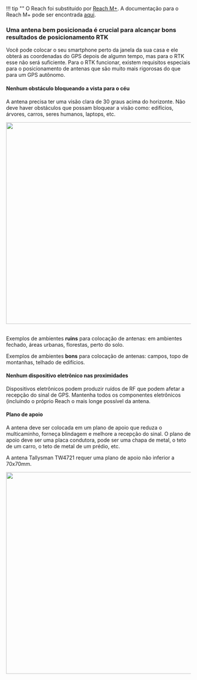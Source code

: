 !!! tip ""
	O Reach foi substituído por [Reach M+](https://emlid.com/reach). A documentação para o Reach M+ pode ser encontrada [aqui](https://docs.emlid.com/reachm-plus/).

### Uma antena bem posicionada é crucial para alcançar bons resultados de posicionamento RTK

Você pode colocar o seu smartphone perto da janela da sua casa e ele obterá as coordenadas do GPS depois de algumn tempo, mas para o RTK esse não será suficiente. Para o RTK funcionar, existem requisitos especiais para o posicionamento de antenas que são muito mais rigorosas do que para um GPS autônomo.

#### Nenhum obstáculo bloqueando a vista para o céu

A antena precisa ter uma visão clara de 30 graus acima do horizonte. Não deve haver obstáculos que possam bloquear a visão como: edifícios, árvores, carros, seres humanos, laptops, etc.

<div style="text-align: center;"><img src="../img/reach/antenna-placement/antenna-mount.png" style="width: 550px;"></div><br>

Exemplos de ambientes **ruins** para colocação de antenas: em ambientes fechado, áreas urbanas, florestas, perto do solo.

Exemplos de ambientes **bons** para colocação de antenas: campos, topo de montanhas, telhado de edifícios.

#### Nenhum dispositivo eletrônico nas proximidades

Dispositivos eletrônicos podem produzir ruídos de RF que podem afetar a recepção do sinal de GPS. Mantenha todos os componentes eletrônicos (incluindo o próprio Reach o mais longe possível da antena.

#### Plano de apoio

A antena deve ser colocada em um plano de apoio que reduza o multicaminho, forneça blindagem e melhore a recepção do sinal. O plano de apoio deve ser uma placa condutora, pode ser uma chapa de metal, o teto de um carro, o teto de metal de um prédio, etc.

A antena Tallysman TW4721 requer uma plano de apoio não inferior a 70x70mm.

<div style="text-align: center;"><img src="../img/reach/antenna-placement/antenna-ground-plane.png" style="width: 550px;"></div><br>
